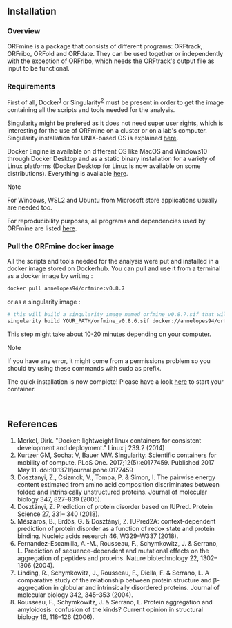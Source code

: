 ## Installation

### Overview

ORFmine is a package that consists of different programs: ORFtrack, ORFribo, ORFold and ORFdate.
They can be used together or independently with the exception of ORFribo, which needs the ORFtrack's output file as input to be functional.


### Requirements

First of all, Docker<sup><a href="#references">1</a></sup> or Singularity<sup><a href="#references">2</a></sup> must be present in order to get the image containing all the scripts and tools needed for the analysis. 

Singularity might be prefered as it does not need super user rights, which is interesting for the use of ORFmine on a cluster or on a lab's computer. Singularity installation for UNIX-based OS is explained [here](https://singularity-tutorial.github.io/01-installation/).

Docker Engine is available on different OS like MacOS and Windows10 through Docker Desktop and as a static binary installation for a variety of Linux platforms (Docker Desktop for Linux is now available on some distributions). Everything is available [here](https://docs.docker.com/engine/install/).

<div class="admonition note">
    <p class="first admonition-title">
        Note
    </p>
    <p class="last">
        For Windows, WSL2 and Ubuntu from Microsoft store applications usually are needed too.
    </p>
</div>

For reproducibility purposes, all programs and dependencies used by ORFmine are listed [here](./dependencies.md).


### Pull the ORFmine docker image

All the scripts and tools needed for the analysis were put and installed in a docker image stored on Dockerhub. You can pull and use it from a terminal as a docker image by writing :

``` bash
docker pull annelopes94/orfmine:v0.8.7
```

or as a singularity image :

```bash
# this will build a singularity image named orfmine_v0.8.7.sif that will be located in YOUR_PATH (to adapt)
singularity build YOUR_PATH/orfmine_v0.8.6.sif docker://annelopes94/orfmine:v0.8.7
```

This step might take about 10-20 minutes depending on your computer.

<div class="admonition note">
    <p class="first admonition-title">
        Note
    </p>
    <p class="last">
        If you have any error, it might come from a permissions problem so you should try using these commands with sudo as prefix.  
    </p>
</div>


The quick installation is now complete! Please have a look [here](./orfmine_quickstart.md) to start your container.

<br>


## References

1. Merkel, Dirk. "Docker: lightweight linux containers for consistent development and deployment." Linux j 239.2 (2014)
2. Kurtzer GM, Sochat V, Bauer MW. Singularity: Scientific containers for mobility of compute. PLoS One. 2017;12(5):e0177459. Published 2017 May 11. doi:10.1371/journal.pone.0177459
3. Dosztanyi, Z., Csizmok, V., Tompa, P. & Simon, I. The pairwise energy content estimated from amino acid composition discriminates between folded and intrinsically unstructured proteins. Journal of molecular biology 347, 827–839 (2005).
4. Dosztányi, Z. Prediction of protein disorder based on IUPred. Protein Science 27, 331– 340 (2018).
5. Mészáros, B., Erdős, G. & Dosztányi, Z. IUPred2A: context-dependent prediction of protein disorder as a function of redox state and protein binding. Nucleic acids research 46, W329–W337 (2018).
6. Fernandez-Escamilla, A.-M., Rousseau, F., Schymkowitz, J. & Serrano, L. Prediction of sequence-dependent and mutational effects on the aggregation of peptides and proteins. Nature biotechnology 22, 1302–1306 (2004).
7. Linding, R., Schymkowitz, J., Rousseau, F., Diella, F. & Serrano, L. A comparative study of the relationship between protein structure and β-aggregation in globular and intrinsically disordered proteins. Journal of molecular biology 342, 345–353 (2004).
8. Rousseau, F., Schymkowitz, J. & Serrano, L. Protein aggregation and amyloidosis: confusion of the kinds? Current opinion in structural biology 16, 118–126 (2006).
